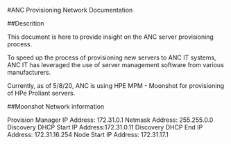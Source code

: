#ANC Provisioning Network Documentation

##Descrition

This document is here to provide insight on the ANC server provisioning process. 

To speed up the process of provisioning new servers to ANC IT systems, ANC IT has leveraged the use of server management software from various manufacturers. 

Currently, as of 5/8/20, ANC is using HPE MPM - Moonshot for provisioning of HPe Proliant servers.

##Moonshot Network information

Provision Manager IP Address:	172.31.0.1
Netmask Address:				255.255.0.0
Discovery DHCP Start IP Address:172.31.0.11
Discovery DHCP End IP Address:	172.31.16.254
Node Start IP Address:			172.31.17.1